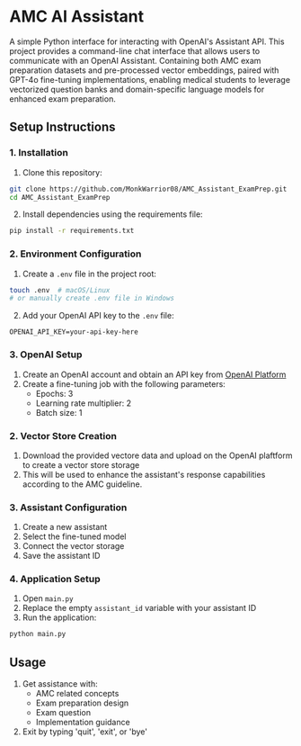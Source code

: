 # AMC AI Assistant

A simple Python interface for interacting with OpenAI's Assistant API. This project provides a command-line chat interface that allows users to communicate with an OpenAI Assistant.
Containing both AMC exam preparation datasets and pre-processed vector embeddings, paired with GPT-4o fine-tuning implementations, enabling medical students to leverage vectorized question banks and domain-specific language models for enhanced exam preparation.


## Setup Instructions

### 1. Installation

1. Clone this repository:
```bash
git clone https://github.com/MonkWarrior08/AMC_Assistant_ExamPrep.git
cd AMC_Assistant_ExamPrep
```

2. Install dependencies using the requirements file:
```bash
pip install -r requirements.txt
```

### 2. Environment Configuration

1. Create a `.env` file in the project root:
```bash
touch .env  # macOS/Linux
# or manually create .env file in Windows
```

2. Add your OpenAI API key to the `.env` file:
```
OPENAI_API_KEY=your-api-key-here
```

### 3. OpenAI Setup

1. Create an OpenAI account and obtain an API key from [OpenAI Platform](https://platform.openai.com/)
2. Create a fine-tuning job with the following parameters:
   - Epochs: 3
   - Learning rate multiplier: 2
   - Batch size: 1

### 2. Vector Store Creation
1. Download the provided vectore data and upload on the OpenAI plaftform to create a vector store storage
2. This will be used to enhance the assistant's response capabilities according to the AMC guideline.

### 3. Assistant Configuration
1. Create a new assistant
2. Select the fine-tuned model
3. Connect the vector storage
4. Save the assistant ID

### 4. Application Setup
1. Open `main.py`
2. Replace the empty `assistant_id` variable with your assistant ID
3. Run the application:
```bash
python main.py
```
## Usage
1. Get assistance with:
   - AMC related concepts
   - Exam preparation design
   - Exam question
   - Implementation guidance
2. Exit by typing 'quit', 'exit', or 'bye'



